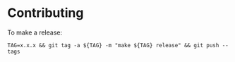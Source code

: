# Contributing

To make a release:

```shell
TAG=x.x.x && git tag -a ${TAG} -m "make ${TAG} release" && git push --tags
```
